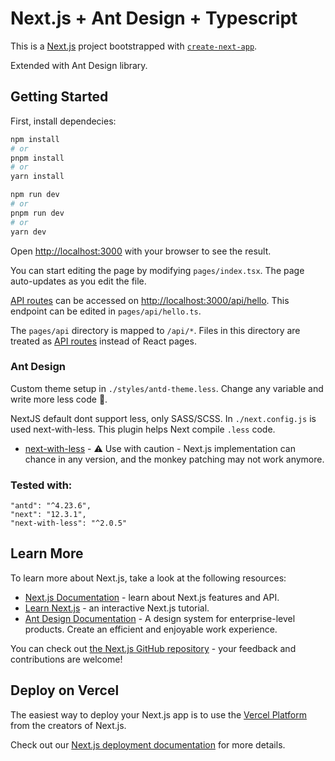 # Next.js + Ant Design + Typescript

This is a [Next.js](https://nextjs.org/) project bootstrapped with [`create-next-app`](https://github.com/vercel/next.js/tree/canary/packages/create-next-app).

Extended with Ant Design library.

## Getting Started

First, install dependecies:

```bash
npm install
# or
pnpm install
# or
yarn install
```

```bash
npm run dev
# or
pnpm run dev
# or
yarn dev
```

Open [http://localhost:3000](http://localhost:3000) with your browser to see the result.

You can start editing the page by modifying `pages/index.tsx`. The page auto-updates as you edit the file.

[API routes](https://nextjs.org/docs/api-routes/introduction) can be accessed on [http://localhost:3000/api/hello](http://localhost:3000/api/hello). This endpoint can be edited in `pages/api/hello.ts`.

The `pages/api` directory is mapped to `/api/*`. Files in this directory are treated as [API routes](https://nextjs.org/docs/api-routes/introduction) instead of React pages.

### Ant Design

Custom theme setup in `./styles/antd-theme.less`. Change any variable and write more less code 🍰.

NextJS default dont support less, only SASS/SCSS. In `./next.config.js` is used next-with-less. This plugin helps Next compile `.less` code.

- [next-with-less](https://github.com/elado/next-with-less) - ⚠️ Use with caution - Next.js implementation can chance in any version, and the monkey patching may not work anymore.

### Tested with:

```
"antd": "^4.23.6",
"next": "12.3.1",
"next-with-less": "^2.0.5"
```

## Learn More

To learn more about Next.js, take a look at the following resources:

- [Next.js Documentation](https://nextjs.org/docs) - learn about Next.js features and API.
- [Learn Next.js](https://nextjs.org/learn) - an interactive Next.js tutorial.
- [Ant Design Documentation](https://ant.design/components/overview/) - A design system for enterprise-level products. Create an efficient and enjoyable work experience.

You can check out [the Next.js GitHub repository](https://github.com/vercel/next.js/) - your feedback and contributions are welcome!

## Deploy on Vercel

The easiest way to deploy your Next.js app is to use the [Vercel Platform](https://vercel.com/new?utm_medium=default-template&filter=next.js&utm_source=create-next-app&utm_campaign=create-next-app-readme) from the creators of Next.js.

Check out our [Next.js deployment documentation](https://nextjs.org/docs/deployment) for more details.
